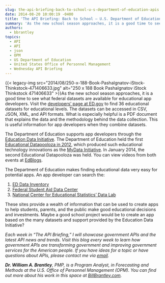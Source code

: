 ```yaml
---
slug: the-api-briefing-back-to-school-u-s-department-of-education-apis
date: 2014-08-20 10:00:19 -0400
title: 'The API Briefing: Back to School – U.S. Department of Education APIs'
summary: 'As the new school season approaches, it is a good time to see what federal datasets are available for educational app developers. Visit the developers’ page at ED.gov to find 36 educational datasets for educational levels. The datasets can be accessed in CSV, JSON,'
authors:
  - bbrantley
topics:
  - API
  - API
  - json
  - OPM
  - US Department of Education
  - United States Office of Personnel Management
  - Wednesday API Briefing
---
```


{{< legacy-img src="2014/08/250-x-188-Book-PashaIgnatov-iStock-Thinkstock-471406633.jpg" alt="250 x 188 Book PashaIgnatov iStock Thinkstock 471406633" >}}As the new school season approaches, it is a good time to see what federal datasets are available for educational app developers. Visit the [developers’ page at ED.gov](http://www.ed.gov/developers) to find 36 educational datasets for educational levels. The datasets can be accessed in CSV, JSON, XML, and API formats. What is especially helpful is a PDF document that explains the data and the methodology behind the data collection. This is useful information for app developers when they combine datasets.

The Department of Education supports app developers through the [Education Data Initiative](http://www.ed.gov/edblogs/technology/education-data-initiative/). The Department of Education held the first [Educational Datapooloza in 2012](http://www.ed.gov/edblogs/technology/datapalooza/), which produced such educational technology innovations as the [MyData Initiative](http://www.ed.gov/edblogs/technology/mydata/). In January 2014, the second Educational Datapooloza was held. You can view videos from both events at [EdBlogs](http://www.ed.gov/edblogs/technology/datapalooza/).

The Department of Education makes finding educational data very easy for potential apps. An app developer can search the:

  1. [ED Data Inventory](http://datainventory.ed.gov/)
  2. [Federal Student Aid Data Center](https://studentaid.ed.gov/data-center)
  3. [National Center for Educational Statistics’ Data Lab](http://nces.ed.gov/datalab/)

These sites provide a wealth of information that can be used to create apps to help students, parents, and the public make good educational decisions and investments. Maybe a good school project would be to create an app based on the many datasets and support provided by the Education Data Initiative?

_Each week in “The API Briefing,” I will showcase government APIs and the latest API news and trends. Visit this blog every week to learn how government APIs are transforming government and improving government services for the American people. If you have ideas for a topic or have questions about APIs, please contact me via [email](mailto:William.Brantley@opm.gov)._

**_Dr. William A. Brantley_**_, PMP, is a Program Analyst, in Forecasting and Methods at the U.S. Office of Personnel Management (OPM). You can find out more about his work in this space at_ [_BillBrantley.com_](http://billbrantley.com/)_._
